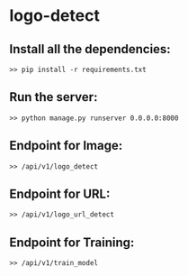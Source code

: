 # logo-detect

## Install all the dependencies:
	>> pip install -r requirements.txt

## Run the server:
	>> python manage.py runserver 0.0.0.0:8000

## Endpoint for Image:
	>> /api/v1/logo_detect
## Endpoint for URL:
	>> /api/v1/logo_url_detect
## Endpoint for Training:
	>> /api/v1/train_model
